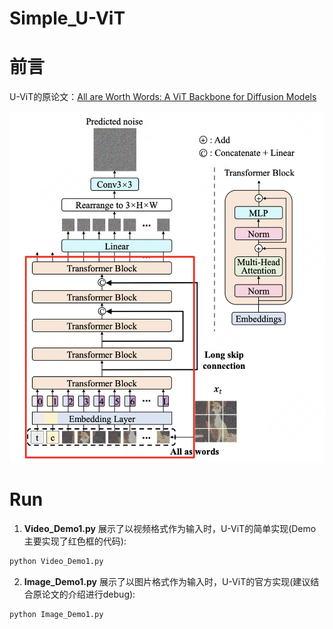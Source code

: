 # Simple_U-ViT
# 前言
U-ViT的原论文：[All are Worth Words: A ViT Backbone for Diffusion Models](https://arxiv.org/pdf/2209.12152)

<div align=center>
<img src="./U-ViT.png", width = 800/>
</div>

# Run
1. **Video_Demo1.py** 展示了以视频格式作为输入时，U-ViT的简单实现(Demo主要实现了红色框的代码):
 ```python
 python Video_Demo1.py
 ```
2. **Image_Demo1.py** 展示了以图片格式作为输入时，U-ViT的官方实现(建议结合原论文的介绍进行debug):
 ```python
 python Image_Demo1.py
 ```
